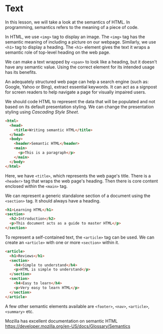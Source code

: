 # Text

In this lesson, we will take a look at the semantics of HTML. In programming, semantics refers to the meaning of a piece of code.

In HTML, we use `<img>` tag to display an image. The `<img>` tag has the semantic meaning of including a picture on our webpage. Similarly, we use `<h1>` tag to display a heading. The `<h1>` element gives the text it wraps a semantic role of top-level heading on the web page.

We can make a text wrapped by `<span>` to look like a heading, but it doesn't have any semantic value. Using the correct element for its intended usage has its benefits.

An adequately structured web page can help a search engine (such as: Google, Yahoo or Bing), extract essential keywords. It can act as a signpost for screen readers to help navigate a page for visually impaired users.

We should code HTML to represent the data that will be populated and not based on its default presentation styling. We can change the presentation styling using _Cascading Style Sheet_.

```html
<html>
  <head>
    <title>Writing semantic HTML</title>
  </head>
  <body>
    <header>Semantic HTML</header>
    <main>
      <p>This is a paragraph</p>
    </main>
  </body>
</html>
```

Here, we have `<title>`, which represents the web page's title. There is a `<header>` tag that wraps the web page's heading. Then there is core content enclosed within the `<main>` tag.

We can represent a generic standalone section of a document using the `<section>` tag. It should always have a heading.

```html
<h1>Learning HTML</h1>
<section>
  <h2>Introduction</h2>
  <p>This document acts as a guide to master HTML</p>
</section>
```

To represent a self-contained text, the `<article>` tag can be used. We can create an `<article>` with one or more `<section>` within it.

```html
<article>
  <h1>Reviews</h1>
  <section>
    <h4>Simple to understand</h4>
    <p>HTML is simple to understand</p>
  </section>
  <section>
    <h4>Easy to learn</h4>
    <p>Very easy to learn HTML</p>
  </section>
</article>
```

A few other semantic elements available are `<footer>`, `<nav>`, `<article>`, `<summary>` etc.

Mozilla has excellent documentation on semantic HTML https://developer.mozilla.org/en-US/docs/Glossary/Semantics
